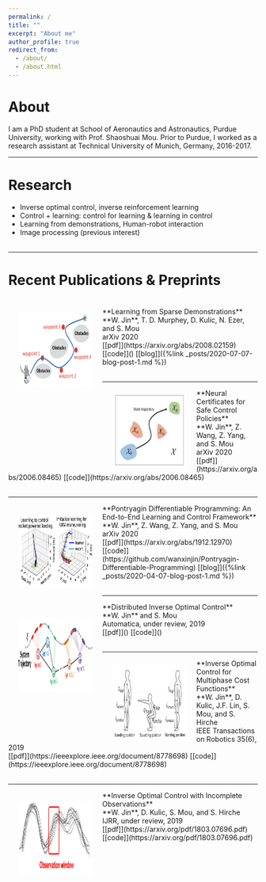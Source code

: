 ```yaml
---
permalink: /
title: ""
excerpt: "About me"
author_profile: true
redirect_from: 
  - /about/
  - /about.html
---
```


About
=====
I am a PhD student at School of Aeronautics and Astronautics, Purdue University, working with Prof. Shaoshuai Mou. Prior to Purdue, I worked as a research assistant at Technical University of Munich, Germany, 2016-2017.

-----


Research
======
* Inverse optimal control, inverse reinforcement learning 
* Control + learning: control for learning & learning in control
* Learning from demonstrations, Human-robot interaction
* Image processing (previous interest) <br /><br />

-----







Recent Publications & Preprints
======
<p style="margin-bottom:1cm; margin-left: 0.5cm"> </p>
<img src="images/learning_from_sparse.png" alt="Kitten" title="PDP" width="150" height="150" align="left" hspace="20" vspace="10" />
**Learning from Sparse Demonstrations** <br />
**W. Jin**, T. D. Murphey, D. Kulic, N. Ezer, and S. Mou<br />
arXiv 2020 <br />
[[pdf]](https://arxiv.org/abs/2008.02159) [[code]]() [[blog]]({%link _posts/2020-07-07-blog-post-1.md %})
<br /><br />


-----
<img src="images/safe_learning.png" alt="Kitten" title="PDP" width="150" height="150" align="left" hspace="20" vspace="10" />
**Neural Certificates for Safe Control Policies** <br />
**W. Jin**, Z. Wang, Z. Yang, and S. Mou<br />
arXiv 2020 <br />
[[pdf]](https://arxiv.org/abs/2006.08465) [[code]](https://arxiv.org/abs/2006.08465) 
<br /><br />


-----
<img src="images/introexample.png" alt="Kitten" title="PDP" width="150" height="150" align="left" hspace="20" vspace="20" />
**Pontryagin Differentiable Programming: An End-to-End Learning and Control Framework** <br />
**W. Jin**, Z. Wang, Z. Yang, and S. Mou<br />
arXiv 2020 <br />
[[pdf]](https://arxiv.org/abs/1912.12970) [[code]](https://github.com/wanxinjin/Pontryagin-Differentiable-Programming) [[blog]]({%link _posts/2020-04-07-blog-post-1.md %})<br /><br />


-----
<img src="images/DIOC.png" alt="Kitten" title="PDP" width="150" height="150" align="left" hspace="20" vspace="30" />
**Distributed Inverse Optimal Control** <br />
**W. Jin** and S. Mou<br />
Automatica, under review, 2019 <br />
[[pdf]]() [[code]]() 
<br /><br />


-----
<img src="images/ioc_multiphase.png" alt="Kitten" title="A cute kitten" width="150" height="150" align="left" hspace="20" vspace="10" />
**Inverse Optimal Control for Multiphase Cost Functions** <br />
**W. Jin**, D. Kulic, J.F. Lin, S. Mou, and S. Hirche <br />
IEEE Transactions on Robotics 35(6), 2019 <br />
[[pdf]](https://ieeexplore.ieee.org/document/8778698) [[code]](https://ieeexplore.ieee.org/document/8778698)<br /><br />




------
<img src="images/ioc_incomplete.png" alt="Kitten" title="A cute kitten" width="150" height="150" align="left" hspace="20" vspace="20"/>
**Inverse Optimal Control with Incomplete Observations** <br />
**W. Jin**, D. Kulic, S. Mou, and S. Hirche <br />
IJRR, under review, 2019<br />
[[pdf]](https://arxiv.org/pdf/1803.07696.pdf) [[code]](https://arxiv.org/pdf/1803.07696.pdf)














